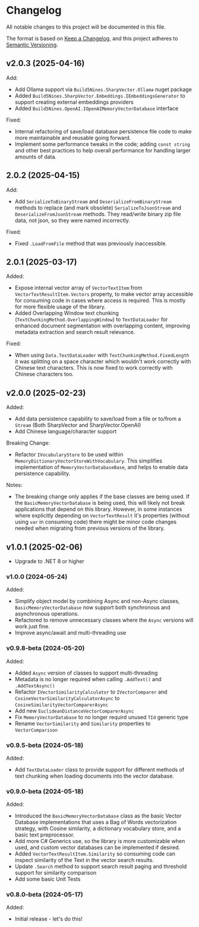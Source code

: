 # Changelog

All notable changes to this project will be documented in this file.

The format is based on [Keep a Changelog](https://keepachangelog.com/en/1.1.0/),
and this project adheres to [Semantic Versioning](https://semver.org/spec/v2.0.0.html).

## v2.0.3 (2025-04-16)

Add:

- Add Ollama support via `Build5Nines.SharpVector.Ollama` nuget package
- Added `Build5Nines.SharpVector.Embeddings.IEmbeddingsGenerator` to support creating external embeddings providers
- Added `Build5Nines.OpenAI.IOpenAIMemoryVectorDatabase` interface

Fixed:

- Internal refactoring of save/load database persistence file code to make more maintainable and reusable going forward.
- Implement some performance tweaks in the code; adding `const string` and other best practices to help overall performance for handling larger amounts of data.

## 2.0.2 (2025-04-15)

Add:

- Add `SerializeToBinaryStream` and `DeserializeFromBinaryStream` methods to replace (and mark obsolete) `SerializeToJsonStream` and `DeserializeFromJsonStream` methods. They read/write binary zip file data, not json, so they were named incorrectly.

Fixed:

- Fixed `.LoadFromFile` method that was previously inaccessible.

## 2.0.1 (2025-03-17)

Added:

- Expose internal vector array of `VectorTextItem` from `VectorTextResultItem.Vectors` property, to make vector array accessible for consuming code in cases where access is required. This is mostly for more flexible usage of the library.
- Added Overlapping Window text chunking (`TextChunkingMethod.OverlappingWindow`) to `TextDataLoader` for enhanced document segmentation with overlapping content, improving metadata extraction and search result relevance.

Fixed:

- When using `Data.TextDataLoader` with `TextChunkingMethod.FixedLength` it was splitting on a space character which wouldn't work correctly with Chinese text characters. This is now fixed to work correctly with Chinese characters too.

## v2.0.0 (2025-02-23)

Added:

- Add data persistence capability to save/load from a file or to/from a `Stream` (Both SharpVector and SharpVector.OpenAI)
- Add Chinese language/character support

Breaking Change:

- Refactor `IVocabularyStore` to be used within `MemoryDictionaryVectorStoreWithVocabulary`. This simplifies implementation of `MemoryVectorDatabaseBase`, and helps to enable data persistence capability.

Notes:

- The breaking change only applies if the base classes are being used. If the `BasicMemoryVectorDatabase` is being used, this will likely not break applications that depend on this library. However, in some instances where explicitly depending on `VectorTextResult` it's properties (without using `var` in consuming code) there might be minor code changes needed when migrating from previous versions of the library.

## v1.0.1 (2025-02-06)

- Upgrade to .NET 8 or higher

### v1.0.0 (2024-05-24)

Added:

- Simplify object model by combining Async and non-Async classes, `BasicMemoryVectorDatabase` now support both synchronous and asynchronous operations.
- Refactored to remove unnecessary classes where the `Async` versions will work just fine.
- Improve async/await and multi-threading use

### v0.9.8-beta (2024-05-20)

Added:

- Added `Async` version of classes to support multi-threading
- Metadata is no longer required when calling `.AddText()` and `.AddTextAsync()`
- Refactor `IVectorSimilarityCalculator` to `IVectorComparer` and `CosineVectorSimilarityCalculatorAsync` to `CosineSimilarityVectorComparerAsync`
- Add new `EuclideanDistanceVectorComparerAsync`
- Fix `MemoryVectorDatabase` to no longer requird unused `TId` generic type
- Rename `VectorSimilarity` and `Similarity` properties to `VectorComparison`

### v0.9.5-beta (2024-05-18)

Added:

- Add `TextDataLoader` class to provide support for different methods of text chunking when loading documents into the vector database.

### v0.9.0-beta (2024-05-18)

Added:

- Introduced the `BasicMemoryVectorDatabase` class as the basic Vector Database implementations that uses a Bag of Words vectorization strategy, with Cosine similarity, a dictionary vocabulary store, and a basic text preprocessor.
- Add more C# Generics use, so the library is more customizable when used, and custom vector databases can be implemented if desired.
- Added `VectorTextResultItem.Similarity` so consuming code can inspect similarity of the Text in the vector search results.
- Update `.Search` method to support search result paging and threshold support for similarity comparison
- Add some basic Unit Tests

### v0.8.0-beta (2024-05-17)

Added:

- Initial release - let's do this!
